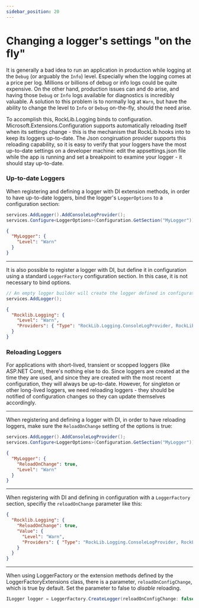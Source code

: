 ```yaml
---
sidebar_position: 20
---
```


# Changing a logger's settings "on the fly"

It is generally a bad idea to run an application in production while logging at the `Debug` (or arguably the `Info`) level. Especially when the logging comes at a price per log. Millions or billions of debug or info logs could be quite expensive. On the other hand, production issues can and do arise, and having those `Debug` or `Info` logs available for diagnostics is incredibly valuable. A solution to this problem is to normally log at `Warn`, but have the ability to change the level to `Info` or `Debug` on-the-fly, should the need arise.

To accomplish this, RockLib.Logging binds to configuration. Microsoft.Extensions.Configuration supports automatically reloading itself when its settings change - this is the mechanism that RockLib hooks into to keep its loggers up-to-date. The Json congiruation provider supports this reloading capability, so it is easy to verify that your loggers have the most up-to-date settings on a developer machine: edit the appsettings.json file while the app is running and set a breakpoint to examine your logger - it should stay up-to-date.

### Up-to-date Loggers

When registering and defining a logger with DI extension methods, in order to have up-to-date loggers, bind the logger's `LoggerOptions` to a configuration section:

```csharp
services.AddLogger().AddConsoleLogProvider();
services.Configure<LoggerOptions>(Configuration.GetSection("MyLogger"));
```

```json
{
  "MyLogger": {
    "Level": "Warn"
  }
}
```

---

It is also possible to register a logger with DI, but define it in configuration using a standard `LoggerFactory` configuration section. In this case, it is not necessary to bind options.

```csharp
// An empty logger builder will create the logger defined in configuration using COF.
services.AddLogger();
```

```json
{
  "Rocklib.Logging": {
    "Level": "Warn",
    "Providers": { "Type": "RockLib.Logging.ConsoleLogProvider, RockLib.Logging" }
  }
}
```

### Reloading Loggers

For applications with short-lived, transient or scopped loggers (like ASP.NET Core), there's nothing else to do. Since loggers are created at the time they are used, and since they are created with the most recent configuration, they will always be up-to-date. However, for singleton or other long-lived loggers, we need reloading loggers - they should be notified of configuration changes so they can update themselves accordingly.

---

When registering and defining a logger with DI, in order to have reloading loggers, make sure the `ReloadOnChange` setting of the options is true:

```csharp
services.AddLogger().AddConsoleLogProvider();
services.Configure<LoggerOptions>(Configuration.GetSection("MyLogger"));
```

```json
{
  "MyLogger": {
    "ReloadOnChange": true,
    "Level": "Warn"
  }
}
```

---

When registering with DI and defining in configuration with a `LoggerFactory` section, specifiy the `reloadOnChange` parameter like this:

```json
{
  "Rocklib.Logging": {
    "ReloadOnChange": true,
    "Value": {
      "Level": "Warn",
      "Providers": { "Type": "RockLib.Logging.ConsoleLogProvider, RockLib.Logging" }
    }
  }
}
```

---

When using LoggerFactory or the extension methods defined by the LoggerFactoryExtensions class, there is a parameter, `reloadOnConfigChange`, which is true by default. Set the parameter to false to *disable* reloading.

```csharp
ILogger logger = LoggerFactory.CreateLogger(reloadOnConfigChange: false);
```
